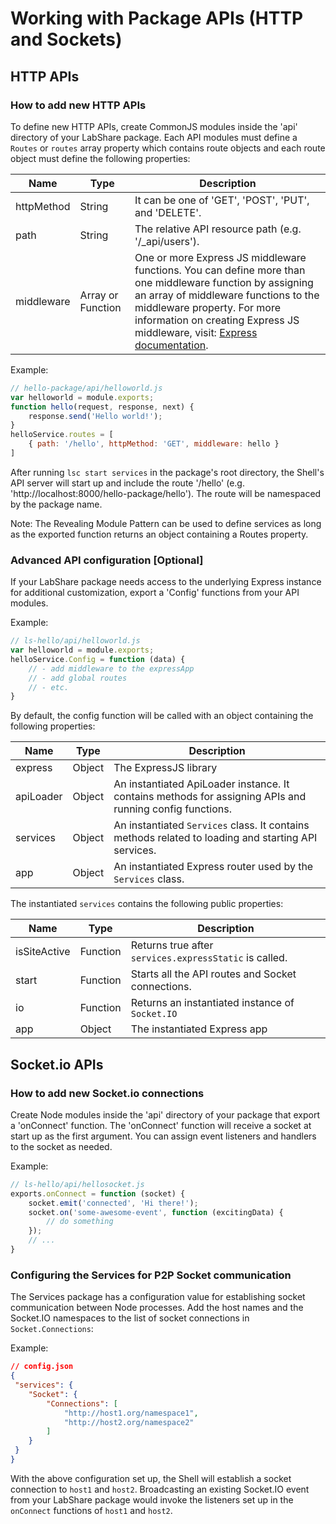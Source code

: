 # Working with Package APIs (HTTP and Sockets)

## HTTP APIs

### How to add new HTTP APIs

To define new HTTP APIs, create CommonJS modules inside the 'api' directory of
your LabShare package.  Each API modules must define a `Routes` or `routes`
array property which contains route objects and each route object must define
the following properties:

| Name | Type | Description |
| ---- | ---- | ----------- |
| httpMethod | String | It can be one of 'GET', 'POST', 'PUT', and 'DELETE'. |
| path | String | The relative API resource path (e.g. '/_api/users'). |
| middleware | Array or Function | One or more Express JS middleware functions. You can define more than one middleware function by assigning an array of middleware functions to the middleware property.  For more information on creating Express JS middleware, visit: [Express documentation](http://expressjs.com/guide/using-middleware.html).  |


Example:

```javascript
// hello-package/api/helloworld.js
var helloworld = module.exports;
function hello(request, response, next) {
    response.send('Hello world!');
}
helloService.routes = [
    { path: '/hello', httpMethod: 'GET', middleware: hello }
]
```

After running `lsc start services` in the package's root directory, the Shell's
API server will start up and include the route '/hello' (e.g.
'http://localhost:8000/hello-package/hello'). The route will be namespaced by
the package name.

Note:
The Revealing Module Pattern can be used to define services as long as the
exported function returns an object containing a Routes property.

### Advanced API configuration [Optional]

If your LabShare package needs access to the underlying Express instance for
additional customization, export a 'Config' functions from your API modules.

Example:
```javascript
// ls-hello/api/helloworld.js
var helloworld = module.exports;
helloService.Config = function (data) {
    // - add middleware to the expressApp
    // - add global routes
    // - etc.
}
```

By default, the config function will be called with an object containing the following properties:

| Name | Type | Description |
| ---- | ---- | ----------- |
| express | Object | The ExpressJS library |
| apiLoader | Object | An instantiated ApiLoader instance. It contains methods for assigning APIs and running config functions. |
| services | Object | An instantiated `Services` class. It contains methods related to loading and starting API services. |
| app | Object | An instantiated Express router used by the `Services` class. |

The instantiated `services` contains the following public properties:

| Name | Type | Description |
| ---- | ---- | ----------- |
| isSiteActive | Function | Returns true after `services.expressStatic` is called. |
| start | Function | Starts all the API routes and Socket connections. |
| io | Function | Returns an instantiated instance of `Socket.IO` |
| app | Object | The instantiated Express app |


## Socket.io APIs

### How to add new Socket.io connections

Create Node modules inside the 'api' directory of your package that export a
'onConnect' function. The 'onConnect' function will receive a socket at start
up as the first argument. You can assign event listeners and handlers to the
socket as needed.

Example:

```javascript
// ls-hello/api/hellosocket.js
exports.onConnect = function (socket) {
    socket.emit('connected', 'Hi there!');
    socket.on('some-awesome-event', function (excitingData) {
        // do something
    });
    // ...
}
```

### Configuring the Services for P2P Socket communication

The Services package has a configuration value for establishing socket
communication between Node processes. Add the host names and the Socket.IO
namespaces to the list of socket connections in `Socket.Connections`:

Example:

```json
// config.json
{
 "services": {
    "Socket": {
        "Connections": [
            "http://host1.org/namespace1",
            "http://host2.org/namespace2"
        ]
    }
 }
}
```

With the above configuration set up, the Shell will establish a socket
connection to `host1` and `host2`. Broadcasting an existing Socket.IO event
from your LabShare package would invoke the listeners set up in the `onConnect`
functions of `host1` and `host2`.
